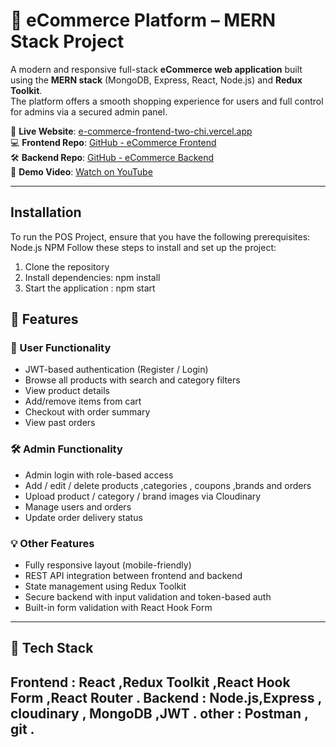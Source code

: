 # 🛒 eCommerce Platform – MERN Stack Project

A modern and responsive full-stack **eCommerce web application** built using the **MERN stack** (MongoDB, Express, React, Node.js) and **Redux Toolkit**.  
The platform offers a smooth shopping experience for users and full control for admins via a secured admin panel.

🔗 **Live Website**: [e-commerce-frontend-two-chi.vercel.app](https://e-commerce-frontend-two-chi.vercel.app)  
💻 **Frontend Repo**: [GitHub - eCommerce Frontend](https://github.com/AnasAttar10/eCommerce-Frontend)  
🛠️ **Backend Repo**: [GitHub - eCommerce Backend](https://github.com/AnasAttar10/eCommerce-Backend)  
🎥 **Demo Video**: [Watch on YouTube](https://www.youtube.com/watch?v=DqbdwnLG2Jg)

---
## Installation
To run the POS Project, ensure that you have the following prerequisites: Node.js NPM Follow these steps to install and set up the project:
   1. Clone the repository
   2. Install dependencies: npm install
   3. Start the application : npm start
      
## 🚀 Features

### 👥 User Functionality
- JWT-based authentication (Register / Login)
- Browse all products with search and category filters
- View product details
- Add/remove items from cart
- Checkout with order summary
- View past orders

### 🛠️ Admin Functionality
- Admin login with role-based access
- Add / edit / delete products ,categories , coupons ,brands and orders 
- Upload product / category / brand  images via Cloudinary
- Manage users and orders
- Update order delivery status

### 💡 Other Features
- Fully responsive layout (mobile-friendly)
- REST API integration between frontend and backend
- State management using Redux Toolkit
- Secure backend with input validation and token-based auth
- Built-in form validation with React Hook Form

---

## 🧰 Tech Stack

Frontend : React ,Redux Toolkit ,React Hook Form  ,React Router  .
Backend : Node.js,Express , cloudinary , MongoDB  ,JWT .
other : Postman , git .
---


